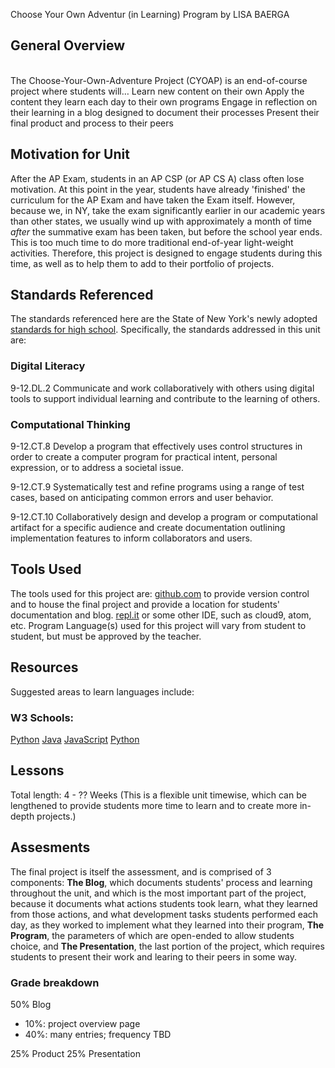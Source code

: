 Choose Your Own Adventur (in Learning) Program
by LISA BAERGA

## General Overview
<br>
The Choose-Your-Own-Adventure Project (CYOAP) is an end-of-course project where students will…
Learn new content on their own
Apply the content they learn each day to their own programs
Engage in reflection on their learning in a blog designed to document their processes
Present their final product and process to their peers


## Motivation for Unit
After the AP Exam, students in an AP CSP (or AP CS A) class often lose motivation. At this point
in the year, students have already 'finished' the curriculum for the AP Exam and have taken the
Exam itself. However, because we, in NY, take the exam significantly earlier in our academic years
than other states, we usually wind up with approximately a month of time *after* the summative exam
has been taken, but before the school year ends. This is too much time to do more traditional end-of-year light-weight activities. Therefore, this project is designed to engage students during this time, as well as to help them to add to their portfolio of projects.

## Standards Referenced
The standards referenced here are the State of New York's newly adopted [standards for high school](http://www.nysed.gov/common/nysed/files/programs/curriculum-instruction/computer-science-digital-fluency-standards-9-12.pdf).
Specifically, the standards addressed in this unit are:

### Digital Literacy
9-12.DL.2 Communicate and work collaboratively with others using digital tools to support individual learning and contribute to the learning of others. 

### Computational Thinking
9-12.CT.8 Develop a program that effectively uses control structures in order to create a computer program for practical intent, personal expression, or to address a societal issue. 

9-12.CT.9 Systematically test and refine programs using a range of test cases, based on anticipating common errors and user behavior.

9-12.CT.10 Collaboratively design and develop a program or computational artifact for a specific audience and create documentation outlining implementation features to inform collaborators and users.

## Tools Used
The tools used for this project are:
[github.com](https://github.com/) to provide version control and to house the final project and provide a location for students' documentation and blog.
[repl.it](https://repl.it/) or some other IDE, such as cloud9, atom, etc.
Program Language(s) used for this project will vary from student to student, but must be approved by the teacher.

## Resources
Suggested areas to learn languages include:

### W3 Schools: 
[Python](https://www.w3schools.com/python/)
[Java](https://www.w3schools.com/js/DEFAULT.asp)
[JavaScript](https://www.w3schools.com/js/DEFAULT.asp)
[Python](https://www.w3schools.com/python/)

## Lessons
Total length: 4 - ?? Weeks (This is a flexible unit timewise, which can be lengthened to provide students more time to learn and to create more in-depth projects.)



## Assesments
The final project is itself the assessment, and is comprised of 3 components:
**The Blog**, which documents students' process and learning throughout the unit, and which is
the most important part of the project, because it documents what actions students took
learn, what they learned from those actions, and what development tasks students performed
each day, as they worked to implement what they learned into their program,
**The Program**, the parameters of which are open-ended to allow students choice, and
**The Presentation**, the last portion of the project, which requires students to present their
work and learing to their peers in some way.

### Grade breakdown
50% Blog
 - 10%: project overview page
 - 40%: many entries; frequency TBD <br>

25% Product
25% Presentation

